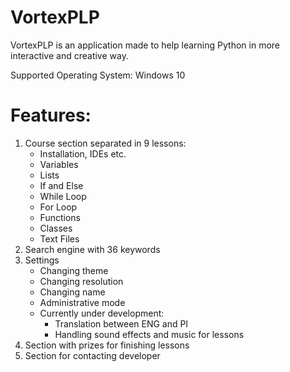 # VortexPLP
VortexPLP is an application made to help learning Python in more interactive and creative way.

Supported Operating System: Windows 10

# Features:
1. Course section separated in 9 lessons: 
   - Installation, IDEs etc.
   - Variables
   - Lists
   - If and Else
   - While Loop
   - For Loop
   - Functions
   - Classes
   - Text Files
 2. Search engine with 36 keywords 
 3. Settings
    - Changing theme
    - Changing resolution
    - Changing name
    - Administrative mode
    - Currently under development:
      - Translation between ENG and Pl
      - Handling sound effects and music for lessons
 4. Section with prizes for finishing lessons
 5. Section for contacting developer 
